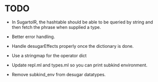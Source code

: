# TODO

+ In SugartoIR, the hashtable should be able to be queried by string and then fetch the phrase when supplied a type.

+ Better error handling.

+ Handle desugarEffects properly once the dictionary is done. 

+ Use a stringmap for the operator dict

+ Update repl.ml and types.ml so you can print subkind environment.

+ Remove subkind_env from desugar datatypes.
